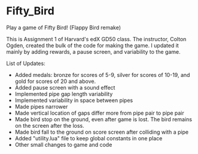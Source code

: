 # Fifty_Bird
Play a game of Fifty Bird! (Flappy Bird remake)

This is Assignment 1 of Harvard's edX GD50 class. The instructor, Colton Ogden, created the bulk of the code for making the game. I updated it mainly by adding rewards, a pause screen, and variability to the game.

List of Updates:

- Added medals: bronze for scores of 5-9, silver for scores of 10-19, and gold 
  for scores of 20 and above.
- Added pause screen with a sound effect
- Implemented pipe gap length variability
- Implemented variability in space between pipes
- Made pipes narrower
- Made vertical location of gaps differ more from pipe pair to pipe pair
- Made bird stop on the ground, even after game is lost. The bird remains on the 
  screen after the loss.
- Made bird fall to the ground on score screen after colliding with a pipe
- Added "utility.lua" file to keep global constants in one place
- Other small changes to game and code
